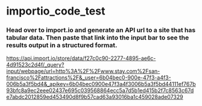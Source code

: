 # importio_code_test
### Head over to import.io and generate an API url to a site that has tabular data. Then paste that link into the input bar to see the results output in a structured format.

https://api.import.io/store/data/f27c0c90-2277-4895-ae6c-4d91523c2d4f/_query?input/webpage/url=http%3A%2F%2Fwww.stay.com%2Fsan-francisco%2Fattractions%2F&_user=6b04bec0-900e-47f3-a4f3-006b5a3f5bd4&_apikey=6b04bec0900e47f3a4f3006b5a3f5bd44111ef767b93bfc8a9ec2eee02437e695c039568864ecc5a7d5b1ed415b2f7c8563c67de7abdc2012859ed453490d8f9b57cad63a93016ba1c459028ade07329
